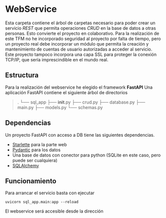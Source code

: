 # WebService
Esta carpeta contiene el árbol de carpetas necesario para poder crear un servicio *REST* que permita operaciones *CRUD* en la base de datos a otras personas. Esto convierte el proyecto en colaborativo.
Para la realización de este TFM no he incorporado seguridad al proyecto por falta de tiempo, pero un proyecto real debe incorporar un módulo que permita la creación y mantenimiento de cuentas de usuario autorizadas a acceder al servicio.
Este proyecto tampoco incorpora una capa SSL para proteger la conexión TCP/IP, que sería imprescindible en el mundo real.

## Estructura
Para la realización del webservice he elegido el framework **FastAPI**
Una aplicación FastAPI contiene el siguiente árbol de directorios

> .
> └── sql_app
>     ├── __init__.py
>     ├── crud.py
>     ├── database.py
>     ├── main.py
>     ├── models.py
>     └── schemas.py

## Dependencias
Un proyecto FastAPI con acceso a DB tiene las siguientes dependencias.
- [Starlette](https://www.starlette.io/) para la parte web
- [Pydantic](https://docs.pydantic.dev/) para los datos
- Una base de datos con conector para python (SQLite en este caso, pero puede ser cualquiera)
- [SQLAlchemy](https://www.sqlalchemy.org/)

## Funcionamiento
Para arrancar el servicio basta con ejecutar

```uvicorn sql_app.main:app --reload```

El webservice será accesible desde la dirección
